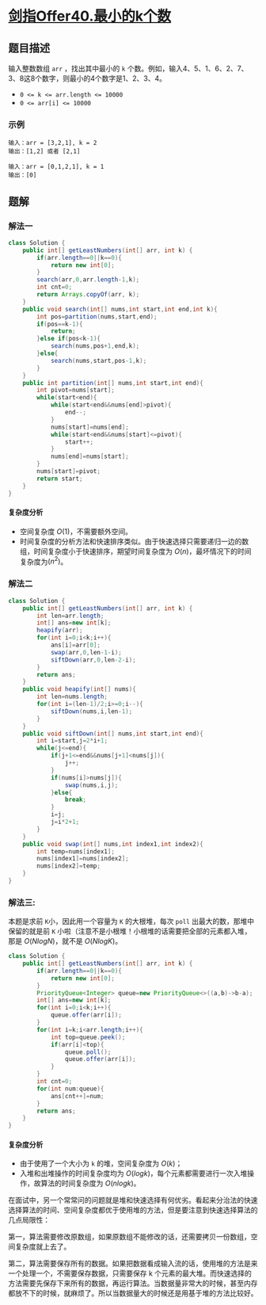 # [剑指Offer40.最小的k个数](https://leetcode-cn.com/problems/zui-xiao-de-kge-shu-lcof/)
## 题目描述
输入整数数组 `arr` ，找出其中最小的 `k` 个数。例如，输入4、5、1、6、2、7、3、8这8个数字，则最小的4个数字是1、2、3、4。

- `0 <= k <= arr.length <= 10000`
- `0 <= arr[i] <= 10000`
### 示例
```
输入：arr = [3,2,1], k = 2
输出：[1,2] 或者 [2,1]
```
```
输入：arr = [0,1,2,1], k = 1
输出：[0]
```

## 题解
### 解法一
```java
class Solution {
    public int[] getLeastNumbers(int[] arr, int k) {
        if(arr.length==0||k==0){
            return new int[0];
        }
        search(arr,0,arr.length-1,k);
        int cnt=0;
        return Arrays.copyOf(arr, k);
    }
    public void search(int[] nums,int start,int end,int k){
        int pos=partition(nums,start,end);
        if(pos==k-1){
            return;
        }else if(pos<k-1){
            search(nums,pos+1,end,k);
        }else{
            search(nums,start,pos-1,k);
        }
    }
    public int partition(int[] nums,int start,int end){
        int pivot=nums[start];
        while(start<end){
            while(start<end&&nums[end]>pivot){
                end--;
            }
            nums[start]=nums[end];
            while(start<end&&nums[start]<=pivot){
                start++;
            }
            nums[end]=nums[start];
        }
        nums[start]=pivot;
        return start;
    }
}
```
#### 复杂度分析
- 空间复杂度 $O(1)$，不需要额外空间。
- 时间复杂度的分析方法和快速排序类似。由于快速选择只需要递归一边的数组，时间复杂度小于快速排序，期望时间复杂度为 $O(n)$，最坏情况下的时间复杂度为$(n^2)$。

### 解法二
```java
class Solution {
    public int[] getLeastNumbers(int[] arr, int k) {
        int len=arr.length;
        int[] ans=new int[k];
        heapify(arr);
        for(int i=0;i<k;i++){
            ans[i]=arr[0];
            swap(arr,0,len-1-i);
            siftDown(arr,0,len-2-i);
        }
        return ans;
    }
    public void heapify(int[] nums){
        int len=nums.length;
        for(int i=(len-1)/2;i>=0;i--){
            siftDown(nums,i,len-1);
        }
    }
    public void siftDown(int[] nums,int start,int end){
        int i=start,j=2*i+1;
        while(j<=end){
            if(j+1<=end&&nums[j+1]<nums[j]){
                j++;
            }
            if(nums[i]>nums[j]){
                swap(nums,i,j);
            }else{
                break;
            }
            i=j;
            j=i*2+1;
        }
    }
    public void swap(int[] nums,int index1,int index2){
        int temp=nums[index1];
        nums[index1]=nums[index2];
        nums[index2]=temp;
    }
}
```
### 解法三:
本题是求前 `K`小，因此用一个容量为 `K` 的大根堆，每次 `poll` 出最大的数，那堆中保留的就是前 `K` 小啦（注意不是小根堆！小根堆的话需要把全部的元素都入堆，那是 $O(NlogN)$，就不是 $O(NlogK)$。
```java
class Solution {
    public int[] getLeastNumbers(int[] arr, int k) {
        if(arr.length==0||k==0){
            return new int[0];
        }
        PriorityQueue<Integer> queue=new PriorityQueue<>((a,b)->b-a);
        int[] ans=new int[k];
        for(int i=0;i<k;i++){
            queue.offer(arr[i]);
        }
        for(int i=k;i<arr.length;i++){
            int top=queue.peek();
            if(arr[i]<top){
                queue.poll();
                queue.offer(arr[i]);
            }
        }
        int cnt=0;
        for(int num:queue){
            ans[cnt++]=num;
        }
        return ans;
    }
}
```
#### 复杂度分析
- 由于使用了一个大小为 `k` 的堆，空间复杂度为 $O(k)$；
- 入堆和出堆操作的时间复杂度均为 $O(logk)$，每个元素都需要进行一次入堆操作，故算法的时间复杂度为 $O(nlogk)$。


在面试中，另一个常常问的问题就是堆和快速选择有何优劣。看起来分治法的快速选择算法的时间、空间复杂度都优于使用堆的方法，但是要注意到快速选择算法的几点局限性：

第一，算法需要修改原数组，如果原数组不能修改的话，还需要拷贝一份数组，空间复杂度就上去了。

第二，算法需要保存所有的数据。如果把数据看成输入流的话，使用堆的方法是来一个处理一个，不需要保存数据，只需要保存 k 个元素的最大堆。而快速选择的方法需要先保存下来所有的数据，再运行算法。当数据量非常大的时候，甚至内存都放不下的时候，就麻烦了。所以当数据量大的时候还是用基于堆的方法比较好。

